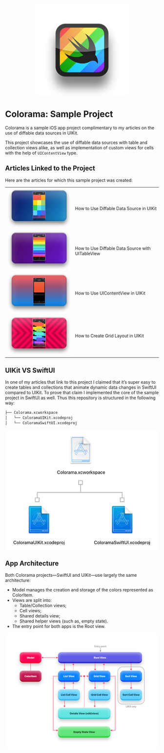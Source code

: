 <p align="center">
    <img src="Images/01_logo.png" alt="Notes logo" width="300" />
</p>

# Colorama: Sample Project

Colorama is a sample iOS app project complimentary to my articles on the use of diffable data sources in UIKit.

This project showcases the use of diffable data sources with table and collection views alike, as well as implementation of custom views for cells with the help of `UIContentView` type.

## Articles Linked to the Project

Here are the articles for which this sample project was created:

|     |     |
| --- | --- |
| ![Feature image for Tables article](Images/02_grids.png) | How to Use Diffable Data Source in UIKit |
| ![Feature image for Tables article](Images/02_tables.png) | How to Use Diffable Data Source with UITableView |
| ![Feature image for Tables article](Images/02_content.png) | How to Use UIContentView in UIKit |
| ![Feature image for Tables article](Images/02_layout.png) | How to Create Grid Layout in UIKit |

## UIKit VS SwiftUI

In one of my articles that link to this project I claimed that it’s super easy to create tables and collections that animate dynamic data changes in SwiftUI compared to UIKit. To prove that claim I implemented the core of the sample project in SwiftUI as well. Thus this repository is structured in the following way:

```bash
├── Colorama.xcworkspace
│   └── ColoramaUIKit.xcodeproj
│   └── ColoramaSwiftUI.xcodeproj
```

<p align="left">
    <img src="Images/03_workspace_organization.png" alt="Project structure" width="600" />
</p>

## App Architecture

Both Colorama projects—SwiftUI and UIKit—use largely the same architecture:
- Model manages the creation and storage of the colors represented as ColorItem.
- Views are split into:
    - Table/Collection views;
    - Cell views;
    - Shared details view;
    - Shared helper views (such as, empty state).
- The entry point for both apps is the Root view.

![Colorama Architecture](Images/04_architecture.png)
